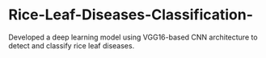 # Rice-Leaf-Diseases-Classification-
Developed a deep learning model using VGG16-based CNN architecture to detect and classify rice leaf diseases.
